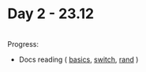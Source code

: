 # Day 2 - 23.12
<br>Progress:
  <ul>
    <li>Docs reading
	(
	<a href="https://tour.golang.org/basics/1">basics<a>,
        <a href="https://www.tutorialspoint.com/go/go_switch_statement.htm#:~:text=In%20Go%20programming%2C%20switch%20statements%20are%20of%20two,the%20type%20of%20a%20specially%20annotated%20switch%20expression.">switch</a>,
        <a href="https://golang.org/pkg/math/rand/">rand</a>
	)
    </li>
  </ul>


